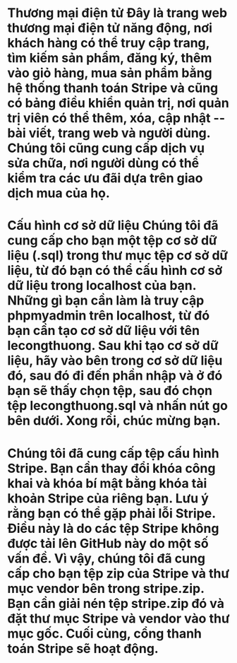# Thương mại điện tử Đây là trang web thương mại điện tử năng động, nơi khách hàng có thể truy cập trang, tìm kiếm sản phẩm, đăng ký, thêm vào giỏ hàng, mua sản phẩm bằng hệ thống thanh toán Stripe và cũng có bảng điều khiển quản trị, nơi quản trị viên có thể thêm, xóa, cập nhật -- bài viết, trang web và người dùng. Chúng tôi cũng cung cấp dịch vụ sửa chữa, nơi người dùng có thể kiểm tra các ưu đãi dựa trên giao dịch mua của họ. 
# Cấu hình cơ sở dữ liệu Chúng tôi đã cung cấp cho bạn một tệp cơ sở dữ liệu (.sql) trong thư mục tệp cơ sở dữ liệu, từ đó bạn có thể cấu hình cơ sở dữ liệu trong localhost của bạn. Những gì bạn cần làm là truy cập phpmyadmin trên localhost, từ đó bạn cần tạo cơ sở dữ liệu với tên lecongthuong. Sau khi tạo cơ sở dữ liệu, hãy vào bên trong cơ sở dữ liệu đó, sau đó đi đến phần nhập và ở đó bạn sẽ thấy chọn tệp, sau đó chọn tệp lecongthuong.sql và nhấn nút go bên dưới. Xong rồi, chúc mừng bạn. 
# Chúng tôi đã cung cấp tệp cấu hình Stripe. Bạn cần thay đổi khóa công khai và khóa bí mật bằng khóa tài khoản Stripe của riêng bạn. Lưu ý rằng bạn có thể gặp phải lỗi Stripe. Điều này là do các tệp Stripe không được tải lên GitHub này do một số vấn đề. Vì vậy, chúng tôi đã cung cấp cho bạn tệp zip của Stripe và thư mục vendor bên trong stripe.zip. Bạn cần giải nén tệp stripe.zip đó và đặt thư mục Stripe và vendor vào thư mục gốc. Cuối cùng, cổng thanh toán Stripe sẽ hoạt động.

